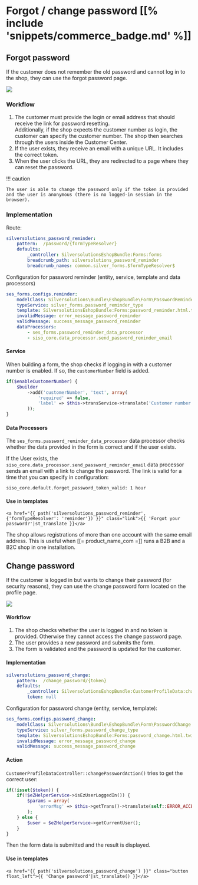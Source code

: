 # Forgot / change password [[% include 'snippets/commerce_badge.md' %]]

## Forgot password

If the customer does not remember the old password and cannot log in to the shop,
they can use the forgot password page.

![](../img/login_1.png)

### Workflow

1. The customer must provide the login or email address that should receive the link for password resetting.  
Additionally, if the shop expects the customer number as login, the customer can specify the customer number. The shop then searches through the users inside the Customer Center.
2. If the user exists, they receive an email with a unique URL. It includes the correct token.
3. When the user clicks the URL, they are redirected to a page where they can reset the password.

!!! caution

    The user is able to change the password only if the token is provided and the user is anonymous (there is no logged-in session in the browser).

### Implementation

Route:

``` yaml
silversolutions_password_reminder:
    pattern:  /password/{formTypeResolver}
    defaults:
        _controller: SilversolutionsEshopBundle:Forms:forms
        breadcrumb_path: silversolutions_password_reminder
        breadcrumb_names: common.silver_forms.$formTypeResolver$
```

Configuration for password reminder (entity, service, template and data processors)

``` yaml
ses_forms.configs.reminder:
    modelClass: Silversolutions\Bundle\EshopBundle\Form\PasswordReminder
    typeService: silver_forms.password_reminder_type
    template: SilversolutionsEshopBundle:Forms:password_reminder.html.twig
    invalidMessage: error_message_password_reminder
    validMessage: success_message_password_reminder
    dataProcessors:
        - ses_forms.password_reminder_data_processor
        - siso_core.data_processor.send_password_reminder_email
```

#### Service

When building a form, the shop checks if logging in with a customer number is enabled.
If so, the `customerNumber` field is added.

``` php
if($enableCustomerNumber) {
    $builder
        ->add('customerNumber', 'text', array(
            'required' => false,
            'label' => $this->transService->translate('Customer number (if known)') . ': '
        ));
}
```

#### Data Processors

The `ses_forms.password_reminder_data_processor` data processor checks whether the data provided in the form is correct and if the user exists.

If the User exists, the `siso_core.data_processor.send_password_reminder_email` data processor sends an email with a link to change the password.
The link is valid for a time that you can specify in configuration:

``` 
siso_core.default.forget_password_token_valid: 1 hour
```

#### Use in templates

``` html+twig
<a href="{{ path('silversolutions_password_reminder', {'formTypeResolver': 'reminder'}) }}" class="link">{{ 'Forgot your password?'|st_translate }}</a>
```

The shop allows registrations of more than one account with the same email address.
This is useful when [[= product_name_com =]] runs a B2B and a B2C shop in one installation.

## Change password

If the customer is logged in but wants to change their password (for security reasons),
they can use the change password form located on the profile page.

![](../img/login_2.png)

#### Workflow

1. The shop checks whether the user is logged in and no token is provided. Otherwise they cannot access the change password page.
1. The user provides a new password and submits the form.
1. The form is validated and the password is updated for the customer.

#### Implementation

``` yaml
silversolutions_password_change:
    pattern:  /change_password/{token}
    defaults:
        _controller: SilversolutionsEshopBundle:CustomerProfileData:changePassword
        token: null
```

Configuration for password change (entity, service, template):

``` yaml
ses_forms.configs.password_change:
    modelClass: Silversolutions\Bundle\EshopBundle\Form\PasswordChange
    typeService: silver_forms.password_change_type
    template: SilversolutionsEshopBundle:Forms:password_change.html.twig
    invalidMessage: error_message_password_change
    validMessage: success_message_password_change
```

#### Action

`CustomerProfileDataController::changePasswordAction()` tries to get the correct user:

``` php
if(!isset($token)) {
    if(!$eZHelperService->isEzUserLoggedIn()) {
        $params = array(
            'errorMsg' => $this->getTrans()->translate(self::ERROR_ACCESS_DENIED)
        );
    } else {
        $user = $eZHelperService->getCurrentUser();
    }
}
```

Then the form data is submitted and the result is displayed.

#### Use in templates

``` html+twig
<a href="{{ path('silversolutions_password_change') }}" class="button float_left">{{ 'Change password'|st_translate() }}</a>         
```
